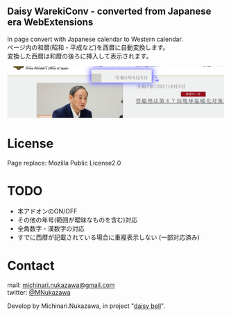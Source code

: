 Daisy WarekiConv - converted from Japanese era WebExtensions
----
In page convert with Japanese calendar to Western calendar.  
ページ内の和暦(昭和・平成など)を西暦に自動変換します。  
変換した西暦は和暦の後ろに挿入して表示されます。  

<img src="document/20210905_example.png" width="500">  

# License
Page replace: Mozilla Public License2.0  

# TODO
- 本アドオンのON/OFF
- その他の年号(範囲が曖昧なものを含む)対応
- 全角数字・漢数字の対応
- すでに西暦が記載されている場合に重複表示しない (一部対応済み)

# Contact
mail: [michinari.nukazawa@gmail.com][mailto]  
twitter: [@MNukazawa][twitter]  

Develop by Michinari.Nukazawa, in project "[daisy bell][pixiv_booth_project_daisy_bell]".  

[pixiv_booth_project_daisy_bell]: https://daisy-bell.booth.pm/
[mailto]: mailto:michinari.nukazawa@gmail.com
[twitter]: https://twitter.com/MNukazawa
